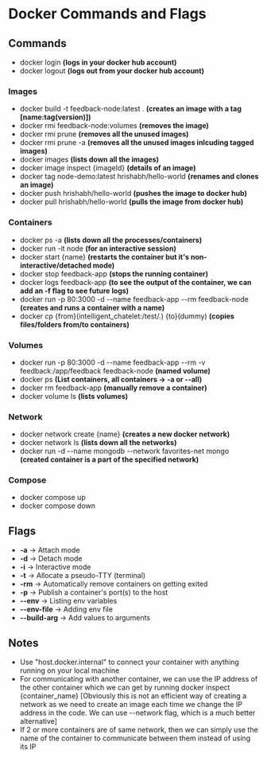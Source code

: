 # Docker Commands and Flags

## Commands

- docker login **(logs in your docker hub account)**
- docker logout **(logs out from your docker hub account)**

### Images

- docker build -t feedback-node:latest . **(creates an image with a tag [name:tag(version)])**
- docker rmi feedback-node:volumes **(removes the image)**
- docker rmi prune **(removes all the unused images)**
- docker rmi prune -a **(removes all the unused images inlcuding tagged images)**
- docker images **(lists down all the images)**
- docker image inspect {imageId} **(details of an image)**
- docker tag node-demo:latest hrishabh/hello-world **(renames and clones an image)**
- docker push hrishabh/hello-world **(pushes the image to docker hub)**
- docker pull hrishabh/hello-world **(pulls the image from docker hub)**

### Containers

- docker ps -a **(lists down all the processes/containers)**
- docker run -it node **(for an interactive session)**
- docker start {name} **(restarts the container but it's non-interactive/detached mode)**
- docker stop feedback-app **(stops the running container)**
- docker logs feedback-app **(to see the output of the container, we can add an -f flag to see future logs)**
- docker run -p 80:3000 -d --name feedback-app --rm feedback-node **(creates and runs a container with a name)**
- docker cp {from}(intelligent_chatelet:/test/.) {to}(dummy) **(copies files/folders from/to containers)**

### Volumes

- docker run -p 80:3000 -d --name feedback-app --rm -v feedback:/app/feedback feedback-node **(named volume)**
- docker ps **(List containers, all containers -> -a or --all)**
- docker rm feedback-app **(manually remove a container)**
- docker volume ls **(lists volumes)**

### Network

- docker network create {name} **(creates a new docker network)**
- docker network ls **(lists down all the networks)**
- docker run -d --name mongodb --network favorites-net mongo **(created container is a part of the specified network)**

### Compose

- docker compose up
- docker compose down

## Flags

- **-a** -> Attach mode
- **-d** -> Detach mode
- **-i** -> Interactive mode
- **-t** -> Allocate a pseudo-TTY (terminal)
- **-rm** -> Automatically remove containers on getting exited
- **-p** -> Publish a container's port(s) to the host
- **--env** -> Listing env variables
- **--env-file** -> Adding env file
- **--build-arg** -> Add values to arguments

## Notes

- Use "host.docker.internal" to connect your container with anything running on your local machine
- For communicating with another container, we can use the IP address of the other container which we can get by running docker inspect {container_name} [Obviously this is not an efficient way of creating a network as we need to create an image each time we change the IP address in the code. We can use --network flag, which is a much better alternative]
- If 2 or more containers are of same network, then we can simply use the name of the container to communicate between them instead of using its IP
